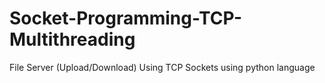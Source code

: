 # Socket-Programming-TCP-Multithreading
File Server (Upload/Download) Using TCP Sockets using python language
